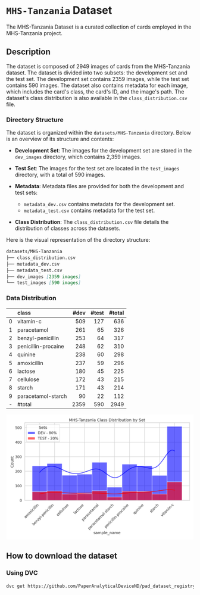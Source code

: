 # `MHS-Tanzania` Dataset


The MHS-Tanzania Dataset is a curated collection of cards employed in the MHS-Tanzania project.

## Description

The dataset is composed of 2949 images of cards from the MHS-Tanzania dataset. The dataset is divided into two subsets: the development set and the test set. The development set contains 2359 images, while the test set contains 590 images. The dataset also contains metadata for each image, which includes the card's class, the card's ID, and the image's path. The dataset's class distribution is also available in the `class_distribution.csv` file. 


### Directory Structure

The dataset is organized within the `datasets/MHS-Tanzania` directory. Below is an overview of its structure and contents:

- **Development Set**: The images for the development set are stored in the `dev_images` directory, which contains 2,359 images.
- **Test Set**: The images for the test set are located in the `test_images` directory, with a total of 590 images.

- **Metadata**: Metadata files are provided for both the development and test sets:
  - `metadata_dev.csv` contains metadata for the development set.
  - `metadata_test.csv` contains metadata for the test set.

- **Class Distribution**: The `class_distribution.csv` file details the distribution of classes across the datasets.



Here is the visual representation of the directory structure:

```markdown
datasets/MHS-Tanzania
├── class_distribution.csv
├── metadata_dev.csv
├── metadata_test.csv
├── dev_images [2359 images]
└── test_images [590 images]
```

### Data Distribution 

|    | class               |   #dev |   #test |   #total |
|:---|:--------------------|-------:|--------:|---------:|
| 0  | vitamin-c           |    509 |     127 |      636 |
| 1  | paracetamol         |    261 |      65 |      326 |
| 2  | benzyl-penicillin   |    253 |      64 |      317 |
| 3  | penicillin-procaine |    248 |      62 |      310 |
| 4  | quinine             |    238 |      60 |      298 |
| 5  | amoxicillin         |    237 |      59 |      296 |
| 6  | lactose             |    180 |      45 |      225 |
| 7  | cellulose           |    172 |      43 |      215 |
| 8  | starch              |    171 |      43 |      214 |
| 9  | paracetamol-starch  |     90 |      22 |      112 |
| -  | #total              |   2359 |     590 |     2949 |

![Figure Description](./figs/class_distribution_combined.png)

## How to download the dataset 

### Using DVC 

```bash
dvc get https://github.com/PaperAnalyticalDeviceND/pad_dataset_registry datasets/MHS-Tanzania
```

<!-- 
## License
## Contact
## How to cite
## Acknowledgements
## Contributors
## Versioning
 -->



